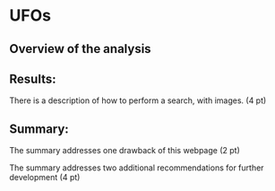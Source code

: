 # UFOs

## Overview of the analysis

## Results:

There is a description of how to perform a search, with images. (4 pt)

## Summary:

The summary addresses one drawback of this webpage (2 pt)

The summary addresses two additional recommendations for further development (4 pt)
